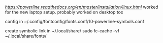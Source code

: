 *https://powerline.readthedocs.org/en/master/installation/linux.html* worked for the new laptop setup.  probably worked on desktop too

config in ~/.config/fontconfig/fonts.conf/10-powerline-symbols.conf

create symbolic link in ~/.local/share/
sudo fc-cache -vf ~/.local/share/fonts/
